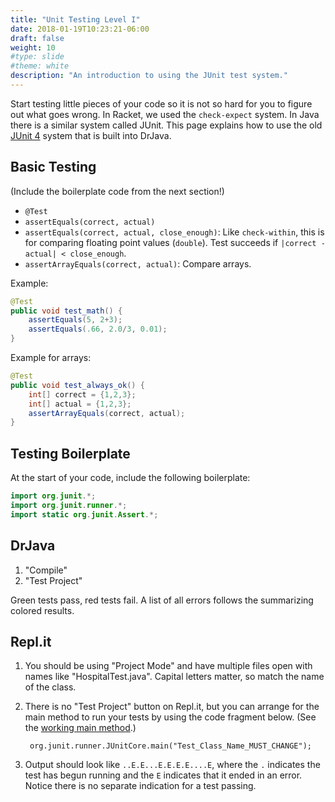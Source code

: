 ```yaml
---
title: "Unit Testing Level I"
date: 2018-01-19T10:23:21-06:00
draft: false
weight: 10
#type: slide
#theme: white
description: "An introduction to using the JUnit test system."
---
```


Start testing little pieces of your code so it is not so hard for you
to figure out what goes wrong. In Racket, we used the `check-expect`
system.  In Java there is a similar system called JUnit. This page
explains how to use the old [JUnit 4](http://junit.org/junit4/) system
that is built into DrJava.

## Basic Testing
(Include the boilerplate code from the next section!)

* `@Test`
* `assertEquals(correct, actual)`
* `assertEquals(correct, actual, close_enough)`: Like `check-within`, this is for comparing floating point values (`double`). Test succeeds if `|correct - actual| < close_enough`. 
* `assertArrayEquals(correct, actual)`: Compare arrays.

Example:
```java
@Test
public void test_math() {
    assertEquals(5, 2+3);
    assertEquals(.66, 2.0/3, 0.01);
}
```

Example for arrays:
```java
@Test
public void test_always_ok() {
    int[] correct = {1,2,3};
    int[] actual = {1,2,3};
    assertArrayEquals(correct, actual);
}
```

## Testing Boilerplate

At the start of your code, include the following boilerplate:
```java
import org.junit.*;
import org.junit.runner.*;
import static org.junit.Assert.*;
```

## DrJava

1. "Compile"
2. "Test Project"

Green tests pass, red tests fail. A list of all errors follows the summarizing colored results.

## Repl.it

1. You should be using "Project Mode" and have multiple files open with names like "HospitalTest.java". Capital letters matter, so match the name of the class.

2. There is no "Test Project" button on Repl.it, but you can arrange for the main method
to run your tests by using the code fragment below. (See the [working main method](Main.java).) 

        org.junit.runner.JUnitCore.main("Test_Class_Name_MUST_CHANGE");

3. Output should look like `..E.E...E.E.E.E....E`, where the `.` indicates the test has begun running and the `E` indicates that it ended in an error. Notice there is no separate indication for a test passing.

